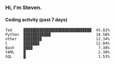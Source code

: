 ### Hi, I'm Steven.

#### Coding activity (past 7 days)
```
TeX     ▓▓▓▓▓▓▓▓▓▓▓▓▓▓▓▓▓▓▓▓▓▓▓▓▓▓▓▓▓▓  45.82%
Python  ▓▓▓▓▓▓▓▓▓▓▓▓                    18.58%
other   ▓▓▓▓▓▓▓▓                        12.34%
C       ▓▓▓▓▓▓▓                         12.04%
Bash    ▓▓▓▓                             7.38%
YAML    ▓                                2.30%
SQL     ▓                                1.53%
```
